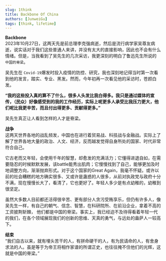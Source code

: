 ```yaml
---
slug: 1think
title: Backbone Of China
authors: [JunweiGu]
tags: [think, lifetime]
---
```

**Backbone**  
2023年10月27日，这两天先是前总理李克强病逝，然后是流行病学家吴尊友病逝，说实话对于我们这些普通人来讲，并没有太大的直接影响，因此也不会有什么情绪。但是，当我看到了吴先生的几次采访，我更深刻的明白了鲁迅先生所说的 `中国的脊梁`。

吴先生在 `Covid-19`爆发时投入疫情的防控、研究，我也深刻地记得当时第一次看到他的发言，踏实、专业、黑发。然而，今年初再一次看见他的采访时，苍颜白发。

**“我的这些投入真的算不了什么，很多人头发比我白得多。我只是通过媒体的宣传，（民众）好像感受到的我的工作经历，实际上呢更多人承受比我压力更大，他们呢比我更辛苦，而且付出得更多、贡献得更多。”**

吴先生真正让人看到怎样的人才是脊梁。

**战争**  
这两天世界各地的战乱频发，中国也在进行着贸易战、科技战与金融战。实际上了解了世界各地大量的政治、人文、经济，反而越发觉得自身所处的国家、时代非常符合自己。

它古老而又年轻，会使用千年的智慧，却愈发的充满活力；它懂得进退自如，在需要隐忍的时候默默发展，该battle能秀出肌肉；它慢慢找到了自己，能够更加及时地调整方向，渐渐抛弃形式。对于这个国家的Great Again，我毫不怀疑。或许以前的社会糟糕的地方确实很多、又或许是蛊惑的人很多，从前对执政党与政府十分不满，现在慢慢长大了，看清了，它也更好了。年轻人多少是有点幼稚的，幼稚到很坚定。

虽然大多数人目前都还活得很辛苦、更有部分人贪污受贿享乐，但仍有许多人，像吴先生一样，有自己的朝气、信念、智慧，在科研院所、在前沿企业，拿着不高的工资披荆斩棘，
他们都是中国的脊梁。事实上，我已经迫不及待得看着年轻一代的我们，在各个领域展现我们的创新的思维、天真的勇气，与远处的盎萨人一较高下。

**结束**  
“我们自古以来，就有埋头苦干的人，有拼命硬干的人，有为民请命的人，有舍身求法的人。虽是等于为帝王将相作家谱的所谓正史，也往往掩不住他们的光辉，这就是中国的脊梁。”
